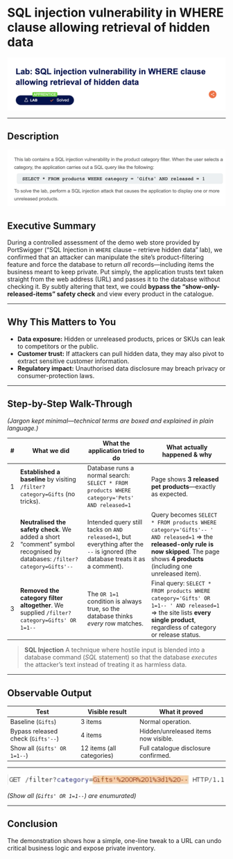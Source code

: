 # SQL injection vulnerability in WHERE clause allowing retrieval of hidden data

![Lab banner – PortSwigger Apprentice level](1.png)

---

## Description

![Lab banner – PortSwigger Apprentice level](2.png)


## Executive Summary

During a controlled assessment of the demo web store provided by PortSwigger (“SQL Injection in `WHERE` clause – retrieve hidden data” lab), we confirmed that an attacker can manipulate the site’s product-filtering feature and force the database to return *all* records—including items the business meant to keep private.
Put simply, the application trusts text taken straight from the web address (URL) and passes it to the database without checking it. By subtly altering that text, we could **bypass the “show-only-released-items” safety check** and view every product in the catalogue.

---

## Why This Matters to You

* **Data exposure:** Hidden or unreleased products, prices or SKUs can leak to competitors or the public.
* **Customer trust:** If attackers can pull hidden data, they may also pivot to extract sensitive customer information.
* **Regulatory impact:** Unauthorised data disclosure may breach privacy or consumer-protection laws.

---


## Step-by-Step Walk-Through

*(Jargon kept minimal—technical terms are boxed and explained in plain language.)*

| # | What we did                                                                                                             | What the application tried to do                                                                                                | What actually happened & why                                                                                                                                                                |
| - | ----------------------------------------------------------------------------------------------------------------------- | ------------------------------------------------------------------------------------------------------------------------------- | ------------------------------------------------------------------------------------------------------------------------------------------------------------------------------------------- |
| 1 | **Established a baseline** by visiting `/filter?category=Gifts` (no tricks).                                             | Database runs a normal search: `SELECT * FROM products WHERE category='Pets' AND released=1`                                    | Page shows **3 released pet products**—exactly as expected.                                                                                                                                 |
| 2 | **Neutralised the safety check**. We added a short “comment” symbol recognised by databases: `/filter?category=Gifts'--` | Intended query still tacks on `AND released=1`, but everything after the `--` is ignored (the database treats it as a comment). | Query becomes `SELECT * FROM products WHERE category='Gifts'-- ' AND released=1` ⇒ the **released-only rule is now skipped**. The page shows **4 products** (including one unreleased item). |
| 3 | **Removed the category filter altogether**. We supplied `/filter?category=Gifts' OR 1=1--`                               | The `OR 1=1` condition is always true, so the database thinks *every* row matches.                                              | Final query: `SELECT * FROM products WHERE category='Gifts' OR 1=1-- ' AND released=1` ⇒ the site lists **every single product**, regardless of category or release status.                  |

> **SQL Injection**
> A technique where hostile input is blended into a database command (*SQL* statement) so that the database *executes* the attacker’s text instead of treating it as harmless data.

---

## Observable Output

| Test                              | Visible result            | What it proved                       |
| --------------------------------- | ------------------------- | ------------------------------------ |
| Baseline (`Gifts`)                 | 3 items                   | Normal operation.                    |
| Bypass released check (`Gifts'--`) | 4 items                   | Hidden/unreleased items now visible. |
| Show all (`Gifts' OR 1=1--`)       | 12 items (all categories) | Full catalogue disclosure confirmed. |

---

![Lab banner – PortSwigger Apprentice level](3.png)

*(Show all (`Gifts' OR 1=1--`) are enumurated)*

---


## Conclusion

The demonstration shows how a simple, one-line tweak to a URL can undo critical business logic and expose private inventory. 



